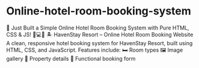 # Online-hotel-room-booking-system
🚀 Just Built a Simple Online Hotel Room Booking System with Pure HTML, CSS &amp; JS! 🏨💻✨ 🏝️ HavenStay Resort – Online Hotel Room Booking Website A clean, responsive hotel booking system for HavenStay Resort, built using HTML, CSS, and JavaScript. Features include: 🛏️ Room types 🖼️ Image gallery 📝 Property details 📩 Functional booking form
